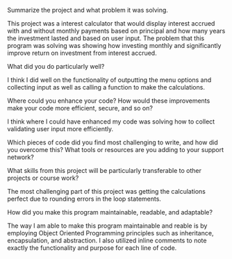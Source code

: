 Summarize the project and what problem it was solving. 

This project was a interest calculator that would display interest accrued with and without monthly payments based on principal and how many years the investment lasted and based on user input. The problem that this program was solving was showing how investing monthly and significantly improve return on investment from interest accrued.  

What did you do particularly well? 

I think I did well on the functionality of outputting the menu options and collecting input as well as calling a function to make the calculations.  

 

Where could you enhance your code? How would these improvements make your code more efficient, secure, and so on? 

I think where I could have enhanced my code was solving how to collect validating user input more efficiently. 

 

Which pieces of code did you find most challenging to write, and how did you overcome this? What tools or resources are you adding to your support network? 

What skills from this project will be particularly transferable to other projects or course work? 

The most challenging part of this project was getting the calculations perfect due to rounding errors in the loop statements.  

 

How did you make this program maintainable, readable, and adaptable? 

The way I am able to make this program maintainable and reable is by employing Object Oriented Programming principles such as inheritance, encapsulation, and abstraction. I also utilized inline comments to note exactly the functionality and purpose for each line of code. 

 
